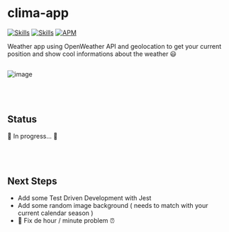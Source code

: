 # clima-app
<a href="https://github.com/diogocbarros/clima-app"><img alt="Skills" src="https://img.shields.io/badge/React_Native-20232A?style=for-the-badge&logo=react&logoColor=61DAFB"></a>
<a href="https://github.com/diogocbarros/clima-app"><img alt="Skills" src="https://img.shields.io/badge/Expo-Client-blue?style=for-the-badge&logo=expo"></a>
<a href="https://github.com/diogocbarros/clima-app"><img alt="APM" src="https://img.shields.io/apm/l/vim-mode?style=for-the-badge"></a>

Weather app using OpenWeather API and geolocation to get your current position and show cool informations about the weather 😃

##
![image](https://user-images.githubusercontent.com/15328150/165214206-8147c371-f656-475b-99b6-214db5e33828.png)
<br>
<br>
<br>
<br>

## Status
🚧 In progress... 🚧
<br>
<br>
<br>
<br>

## Next Steps
* Add some Test Driven Development with Jest 
* Add some random image background ( needs to match with your current calendar season )
* 🔨 Fix de hour / minute problem ⏰


